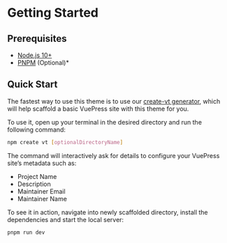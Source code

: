 # Getting Started

## Prerequisites

- [Node.js 10+](https://nodejs.org/en/)
- [PNPM](https://pnpm.io/) (Optional)\*


## Quick Start

The fastest way to use this theme is to use our [create-vt generator](https://github.com/vuepressjs/create-vuepress-site/), which will help scaffold a basic VuePress site with this theme for you.

To use it, open up your terminal in the desired directory and run the following command:

```bash
npm create vt [optionalDirectoryName]
```

The command will interactively ask for details to configure your VuePress site’s metadata such as:

- Project Name
- Description
- Maintainer Email
- Maintainer Name

To see it in action, navigate into newly scaffolded directory, install the dependencies and start the local server:

```bash
pnpm run dev
```
